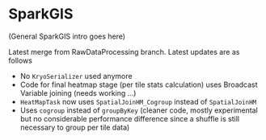 # SparkGIS
(General SparkGIS intro goes here)

Latest merge from RawDataProcessing branch. Latest updates are as follows
* No `KryoSerializer` used anymore
* Code for final heatmap stage (per tile stats calculation) uses Broadcast Variable joining (needs working ...)
* `HeatMapTask` now uses `SpatialJoinHM_Cogroup` instead of `SpatialJoinHM`
* Uses `cogroup` instead of `groupByKey` (cleaner code, mostly experimental but no considerable performance difference since a shuffle is still necessary to group per tile data)